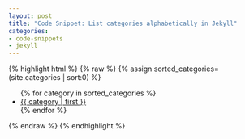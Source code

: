```yaml
---
layout: post
title: "Code Snippet: List categories alphabetically in Jekyll"
categories:
- code-snippets
- jekyll
---
```


{% highlight html %}
{% raw %}
{% assign sorted_categories= (site.categories | sort:0) %}
<ul>
{% for category in sorted_categories %}
<li><a href="">{{ category | first }}</a></li>
{% endfor %}
</ul>
{% endraw %}
{% endhighlight %}